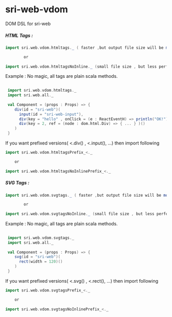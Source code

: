 # sri-web-vdom

DOM DSL  for sri-web


##### HTML Tags : 

```scala
import sri.web.vdom.htmltags._ ( faster ,but output file size will be more(Tip : gzip and cache ) )

        or 
        
import sri.web.vdom.htmltagsNoInline._ (small file size , but less performant than inline version)

```

Example :
         No magic, all tags are plain scala methods.
         
```scala         
 
 import sri.web.vdom.htmltags._ 
 import sri.web.all._
 
 val Component = (props : Props) => {
    div(id = "sri-web")(
      input(id = "sri-web-input"),
      div(key = "hello" , onClick = (e : ReactEventH) => println("OK!"))("Click Me"),
      div(key = 2, ref = (node : dom.html.Div) => { ... } )()
    )
 } 

```

If you want prefixed versions( &lt;.div() , &lt;.input(), ...) then import following

```scala
import sri.web.vdom.htmltagsPrefix_<._

    or
    
import sri.web.vdom.htmltagsNoInlinePrefix_<._
```


##### SVG Tags : 

```scala
import sri.web.vdom.svgtags._ ( faster ,but output file size will be more(Tip : gzip and cache ) )

        or 
        
import sri.web.vdom.svgtagsNoInline._ (small file size , but less performant than inline version)

```

Example :
         No magic, all tags are plain scala methods.
         
```scala         
 
 import sri.web.vdom.svgtags._ 
 import sri.web.all._
 
 val Component = (props : Props) => {
    svg(id = "sri-web")(
      rect(width = 120)()
    )
 } 

```

If you want prefixed versions( &lt;.svg() , &lt;.rect(), ...) then import following

```scala
import sri.web.vdom.svgtagsPrefix_<._

    or
    
import sri.web.vdom.svgtagsNoInlinePrefix_<._
```